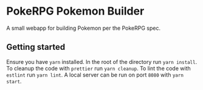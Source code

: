 # PokeRPG Pokemon Builder

A small webapp for building Pokemon per the PokeRPG spec.

## Getting started

Ensure you have `yarn` installed. In the root of the directory run `yarn install`. To cleanup the code with `prettier` run `yarn cleanup`. To lint the code with `estlint` run `yarn lint`. A local server can be run on port `8080` with `yarn start`.
